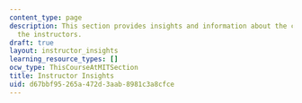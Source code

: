 ```yaml
---
content_type: page
description: This section provides insights and information about the course from
  the instructors.
draft: true
layout: instructor_insights
learning_resource_types: []
ocw_type: ThisCourseAtMITSection
title: Instructor Insights
uid: d67bbf95-265a-472d-3aab-8981c3a8cfce
---
```

